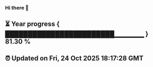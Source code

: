 ### Hi there 👋
⏳ Year progress { ████████████████████████▁▁▁▁▁▁ } 81.30 %
---
⏰ Updated on Fri, 24 Oct 2025 18:17:28 GMT
---
